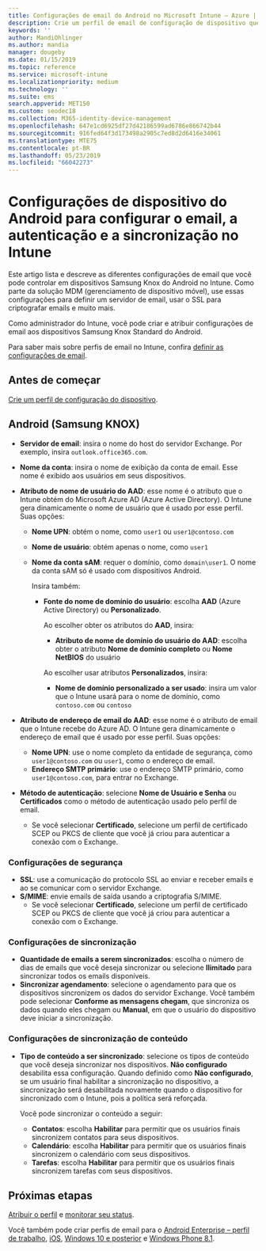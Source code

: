 ```yaml
---
title: Configurações de email do Android no Microsoft Intune – Azure | Microsoft Docs
description: Crie um perfil de email de configuração de dispositivo que use servidores Exchange e recupere atributos do Azure Active Directory. Habilite o SSL ou SMIME, autentique usuários com certificados ou nome de usuário/senha e sincronize emails e agendas nos dispositivos Samsung Knox do Android usando o Microsoft Intune.
keywords: ''
author: MandiOhlinger
ms.author: mandia
manager: dougeby
ms.date: 01/15/2019
ms.topic: reference
ms.service: microsoft-intune
ms.localizationpriority: medium
ms.technology: ''
ms.suite: ems
search.appverid: MET150
ms.custom: seodec18
ms.collection: M365-identity-device-management
ms.openlocfilehash: 647e1cd6925df27d42186599ad6786e866742b44
ms.sourcegitcommit: 916fed64f3d173498a2905c7ed8d2d6416e34061
ms.translationtype: MTE75
ms.contentlocale: pt-BR
ms.lasthandoff: 05/23/2019
ms.locfileid: "66042273"
---
```

# <a name="android-device-settings-to-configure-email-authentication-and-synchronization-in-intune"></a>Configurações de dispositivo do Android para configurar o email, a autenticação e a sincronização no Intune

Este artigo lista e descreve as diferentes configurações de email que você pode controlar em dispositivos Samsung Knox do Android no Intune. Como parte da solução MDM (gerenciamento de dispositivo móvel), use essas configurações para definir um servidor de email, usar o SSL para criptografar emails e muito mais.

Como administrador do Intune, você pode criar e atribuir configurações de email aos dispositivos Samsung Knox Standard do Android.

Para saber mais sobre perfis de email no Intune, confira [definir as configurações de email](email-settings-configure.md).

## <a name="before-you-begin"></a>Antes de começar

[Crie um perfil de configuração do dispositivo](email-settings-configure.md#create-a-device-profile).

## <a name="android-samsung-knox"></a>Android (Samsung KNOX)

- **Servidor de email**: insira o nome do host do servidor Exchange. Por exemplo, insira `outlook.office365.com`.
- **Nome da conta**: insira o nome de exibição da conta de email. Esse nome é exibido aos usuários em seus dispositivos.
- **Atributo de nome de usuário do AAD**: esse nome é o atributo que o Intune obtém do Microsoft Azure AD (Azure Active Directory). O Intune gera dinamicamente o nome de usuário que é usado por esse perfil. Suas opções:
  - **Nome UPN**: obtém o nome, como `user1` ou `user1@contoso.com`
  - **Nome de usuário**: obtém apenas o nome, como `user1`
  - **Nome da conta sAM**: requer o domínio, como `domain\user1`. O nome da conta sAM só é usado com dispositivos Android.

    Insira também:  
    - **Fonte do nome de domínio do usuário**: escolha **AAD** (Azure Active Directory) ou **Personalizado**.

      Ao escolher obter os atributos do **AAD**, insira:
      - **Atributo de nome de domínio do usuário do AAD**: escolha obter o atributo **Nome de domínio completo** ou **Nome NetBIOS** do usuário

      Ao escolher usar atributos **Personalizados**, insira:
      - **Nome de domínio personalizado a ser usado**: insira um valor que o Intune usará para o nome de domínio, como `contoso.com` ou `contoso`

- **Atributo de endereço de email do AAD**: esse nome é o atributo de email que o Intune recebe do Azure AD. O Intune gera dinamicamente o endereço de email que é usado por esse perfil. Suas opções:
  - **Nome UPN**: use o nome completo da entidade de segurança, como `user1@contoso.com` ou `user1`, como o endereço de email.
  - **Endereço SMTP primário**: use o endereço SMTP primário, como `user1@contoso.com`, para entrar no Exchange.

- **Método de autenticação**: selecione **Nome de Usuário e Senha** ou **Certificados** como o método de autenticação usado pelo perfil de email.
  - Se você selecionar **Certificado**, selecione um perfil de certificado SCEP ou PKCS de cliente que você já criou para autenticar a conexão com o Exchange.

### <a name="security-settings"></a>Configurações de segurança

- **SSL**: use a comunicação do protocolo SSL ao enviar e receber emails e ao se comunicar com o servidor Exchange.
- **S/MIME**: envie emails de saída usando a criptografia S/MIME.
  - Se você selecionar **Certificado**, selecione um perfil de certificado SCEP ou PKCS de cliente que você já criou para autenticar a conexão com o Exchange.

### <a name="synchronization-settings"></a>Configurações de sincronização

- **Quantidade de emails a serem sincronizados**: escolha o número de dias de emails que você deseja sincronizar ou selecione **Ilimitado** para sincronizar todos os emails disponíveis.
- **Sincronizar agendamento**: selecione o agendamento para que os dispositivos sincronizem os dados do servidor Exchange. Você também pode selecionar **Conforme as mensagens chegam**, que sincroniza os dados quando eles chegam ou **Manual**, em que o usuário do dispositivo deve iniciar a sincronização.

### <a name="content-sync-settings"></a>Configurações de sincronização de conteúdo

- **Tipo de conteúdo a ser sincronizado**: selecione os tipos de conteúdo que você deseja sincronizar nos dispositivos. **Não configurado** desabilita essa configuração. Quando definido como **Não configurado**, se um usuário final habilitar a sincronização no dispositivo, a sincronização será desabilitada novamente quando o dispositivo for sincronizado com o Intune, pois a política será reforçada. 

  Você pode sincronizar o conteúdo a seguir:  
  - **Contatos**: escolha **Habilitar** para permitir que os usuários finais sincronizem contatos para seus dispositivos.
  - **Calendário**: escolha **Habilitar** para permitir que os usuários finais sincronizem o calendário com seus dispositivos.
  - **Tarefas**: escolha **Habilitar** para permitir que os usuários finais sincronizem tarefas com seus dispositivos.

## <a name="next-steps"></a>Próximas etapas

[Atribuir o perfil](device-profile-assign.md) e [monitorar seu status](device-profile-monitor.md).

Você também pode criar perfis de email para o [Android Enterprise – perfil de trabalho](email-settings-android-enterprise.md), [iOS](email-settings-ios.md), [Windows 10 e posterior](email-settings-windows-10.md) e [Windows Phone 8.1](email-settings-windows-phone-8-1.md).
